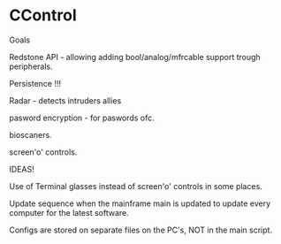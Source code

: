 CControl
========
Goals

Redstone API - allowing adding bool/analog/mfrcable support trough peripherals.

Persistence !!!

Radar - detects intruders allies

pasword encryption - for paswords ofc.

bioscaners.

screen'o' controls.



IDEAS!

Use of Terminal glasses instead of screen'o' controls in some places.

Update sequence when the mainframe main is updated to update every computer for the latest software.

Configs are stored on separate files on the PC's, NOT in the main script.
